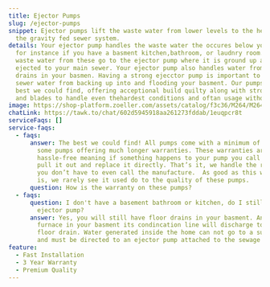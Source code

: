 ```yaml
---
title: Ejector Pumps
slug: /ejector-pumps
snippet: Ejector pumps lift the waste water from lower levels to the height of
  the gravity fed sewer system.
details: Your ejector pump handles the waste water the occures below your sewer,
  for instance if you have a basment kitchen,bathroom, or laudnry room. The
  waste water from these go to the ejector pump where it is ground up and
  ejected to your main sewer. Your ejector pump also handles water from floor
  drains in your basmen. Having a strong ejecctor pump is important to prevent
  sewer water from backing up into and flooding your basment. Our pumps are the
  best we could find, offering acceptional build quilty along with strong motors
  and blades to handle even thehardest conditions and oftan usage without worry.
image: https://shop-platform.zoeller.com/assets/catalog/f3c36/M264/M264_thumbnail.png
chatLink: https://tawk.to/chat/602d5945918aa261273fddab/1euqpcr8t
serviceFaqs: []
service-faqs:
  - faqs:
      answer: The best we could find! All pumps come with a minimum of 3 years, with
        some pumps offering much longer warranties. These warranties are truly
        hassle-free meaning if something happens to your pump you call us, we
        pull it out and replace it directly. That’s it, we handle the rest, so
        you don’t have to even call the manufacture.  As good as this warranty
        is, we rarely see it used do to the quality of these pumps.
      question: How is the warranty on these pumps?
  - faqs:
      question: I don't have a basement bathroom or kitchen, do I still have an
        ejector pump?
      answer: Yes, you will still have floor drains in your basment. And if you have a
        furnace in your basment its condincation line will discharge to the
        floor drain. Water generated inside the home can not go to a sump pump
        and must be directed to an ejector pump attached to the sewage system.
feature:
  - Fast Installation
  - 3 Year Warranty
  - Premium Quality
---
```

